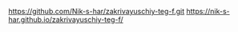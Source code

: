 https://github.com/Nik-s-har/zakrivayuschiy-teg-f.git
https://nik-s-har.github.io/zakrivayuschiy-teg-f/